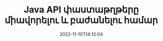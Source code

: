 ---
############################# Static ############################
layout: "product"
date: 2022-11-10T14:12:04
draft: false

product: "Merger"
product_tag: "merger"
platform: "Java"
platform_tag: "java"

############################# Head ############################
head_title: "Java Փաստաթղթերի միաձուլման API | միաձուլել և հեռացնել Word Excel PDF XPS EPUB-ը"
head_description: "Java-ի API-ի միաձուլման փաստաթղթեր: Միաձուլեք, բաժանեք, փոխանակեք, վերադասավորեք և ջնջեք PDF, Microsoft Word, Excel, շնորհանդեսներ, Visio, XPS և EPUB ձևաչափերի էջերը:"

############################# Header ############################
title: "Java API փաստաթղթերը միավորելու և բաժանելու համար"
description: "Մշակեք բարձր արդյունավետությամբ հավելվածներ, որոնք կարող են համատեղել, պատռել, խառնել, կտրել կամ ջնջել էջերը, սլայդները և դիագրամները շարժման ընթացքում:"
button:
    enable: true

############################# SubMenu ############################
submenu:
    enable: true
    
    left:
        img_alt: "GroupDocs.Merger for Java"
        image: "https://www.groupdocs.cloud/templates/groupdocs/images/product-logos/groupdocs-merger-java.png"
        product: "GroupDocs.Merger"
        platform: "Java"

    middle:
        button:
            # button loop
            - link: "#overview"
              text: "Ընդհանուր ակնարկ"

            # button loop
            - link: "#features"
              text: "Հատկություններ"

            # button loop
            - link: "#support"
              text: "Աջակցություն"

            # button loop
            - link: "https://products.groupdocs.app/merger"
              text: "Live Demo"

            # button loop
            - link: "https://purchase.groupdocs.com/pricing/merger/java"
              text: "Գնագոյացում"

    right:
        link_download: "https://downloads.groupdocs.com/merger"
        link_learn: "https://docs.groupdocs.com/merger/java/"
        link_buy: "https://purchase.groupdocs.com"

############################# Overview ############################
overview:
    enable: true
    content: |
      GroupDocs.Merger-ը Java-ի համար թույլ է տալիս արագ զարգացնել առաջատար բիզնես հավելվածներ Java-ում: Քիչ կոդավորման դեպքում ձեր Java հավելվածները կարող են միաձուլվել, պատռել, խառնել, կտրել և ջնջել մեկ էջ կամ էջերի, սլայդների և գծապատկերների փաթեթ: Միաձուլման գործողությունները կարող են իրականացվել նաև հայտնի և անհայտ ձևաչափի անվտանգ ֆայլերի վրա՝ կիրառելով կամ հեռացնելով գաղտնաբառի պաշտպանությունը:  

      
    tabs:
      enable: true
      
      ## TAB ONE ##
      tab_one:
        description: |
          Ստորև ներկայացված է GroupDocs.Merger-ի ակնարկը Java-ի համար.
      
        left:
          enable: true
          icon: "fab fa-html5"
          title: "Փաստաթղթային գործառնություններ"
          content: |
            * Փոխել էջի հերթականությունը
            * Հեռացնել կամ ջնջել էջերը
            * Պառակտել կամ կոտրել փաստաթուղթը
            * Փոխեք կամ խառնեք ցանկացած երկու էջ
            * Կտրեք մեկ կամ մի քանի էջեր
            * Միացրեք բազմաթիվ փաստաթղթեր
        
        right:
          enable: true
          icon: "fab fa-html5"
          title: "Անվտանգության գործողություններ"
          content: |
            * Փաստաթղթերի անվտանգության կարգավորում
            * Ստուգեք փաստաթղթերի անվտանգության կարգավիճակը
            * Սահմանեք փաստաթղթի գաղտնաբառը
            * Թարմացրեք փաստաթղթի գաղտնաբառը
            * Հեռացնել փաստաթղթի գաղտնաբառը
      
      ## TAB TWO ##
      tab_two:
        description: |
          GroupDocs.Merger-ը Java-ի համար աջակցում է հետևյալ [փաստաթղթի ֆայլերի ձևաչափերի](https://docs.groupdocs.com/merger/java/supported-document-formats/):

        left:
          enable: true
          table:
            # table loop
            - title: "Microsoft Office"
              content: |
                * **Բառ:** DOC, DOCX, DOCM, DOT, DOTX, DOTM, RTF, TXT
                * **Excel՝** XLS, XLSX, XLSM, XLSB, XLTM, XLT, XLTM, XLTX, XLAM, SXC, ԱղյուսակML
                * **PowerPoint:** PPT, PPTX, PPS, PPSX, PPSM, POT, POTM, POTX, PPTM
                * **OneNote:** ՄԵԿ

        right:
          enable: true
          table:
            # table loop
            - title: "OpenDocument և այլ ձևաչափեր"
              content: |
                * **Բաց փաստաթղթի ձևաչափեր**՝ ODT, OTT, ODP, OTP, ODS
                * **Հաստատուն դասավորություն**՝ PDF, XPS
                * ** Պատկերներ **: BMP, PNG, TIFF
                * **Վեբ**՝ HTML, MHT, MHTML
                * **Տեքստ**՝ TXT, CSV, TSV
                * **Լատեքս**՝ TEX
                * **Ebook**: EPUB

      ## TAB THREE ##
      tab_three:
        description: |
          GroupDocs.Merger-ը Java-ի համար աջակցում է հետևյալ օպերացիոն համակարգերի, շրջանակների և փաթեթների կառավարիչներին.
        
        left:
          enable: true
          table:
            # table loop
            - icon: "fab fa-windows"
              title: "Օպերացիոն համակարգեր"
              content: |
                * Microsoft Windows Desktop
                * Microsoft Windows Server
                * Linux
                * MacOS

            # table loop
            - icon: "fas fa-code"
              title: "Աջակցվող շրջանակներ"
              content: |
                * Java 7 (1.7)
                * Java 8 (1.8)
                * Java 10
                * Java 11 և ավելի բարձր

        right:
          enable: true
          table:
            # table loop
            - icon: "fas fa-box"
              title: "Build Automation Tool"
              content: |
                * Մավեն

            # table loop
            - icon: "fas fa-tools"
              title: "Զարգացման միջավայրեր"
              content: |
                * NetBeans
                * IntelliJ գաղափարը
                * Խավարում
                
                

############################# Features ############################
features:
    enable: true
    title: "GroupDocs.Merger Java-ի առանձնահատկությունների համար"

    feature:
      # feature loop
      - icon: "fas fa-copy"
        content: "Միավորել տարբեր էջեր, սլայդներ և դիագրամներ մեկ ֆայլի մեջ"
       
      # feature loop
      - icon: "fas fa-eye"
        content: "Պատռել և բաժանել հսկայական փաստաթղթերը մի քանի փոքր ֆայլերի"

      # feature loop
      - icon: "fas fa-bolt"
        content: "Խառնել և վերակազմավորել էջերը, սլայդները կամ դիագրամները"
      
      # feature loop
      - icon: "fas fa-file-powerpoint"
        content: "Փոխանակեք և փոխանակեք երկու էջ, սլայդներ կամ դիագրամներ միմյանց միջև փաստաթղթի շրջանակներում"

      # feature loop
      - icon: "fas fa-code"
        content: "Կտրեք և կտրեք փաստաթուղթը՝ հեռացնելով որոշակի էջեր, սլայդներ կամ դիագրամներ"

      # feature loop
      - icon: "fas fa-cloud"
        content: "Ջնջել էջերի, սլայդների կամ դիագրամների միայնակ կամ հավաքածուն"

      # feature loop
      - icon: "fas fa-remove-format"
        content: "Կցեք և միացրեք մեծ թվով փաստաթղթեր խմբաքանակով"

      # feature loop
      - icon: "fas fa-comment-slash"
        content: "Ծրագրային կերպով ստուգեք Java-ում, արդյոք փաստաթուղթն ապահովված է գաղտնաբառով"

      # feature loop
      - icon: "fas fa-location-arrow"
        content: "Սահմանել, վերականգնել և հեռացնել հայտնի և անհայտ փաստաթղթերի ձևաչափերի գաղտնաբառը"

      # feature loop
      - icon: "fas fa-border-all"
        content: "Մեկ տեքստային ֆայլը բաժանեք մի քանի տողով թվերի"

      # feature loop
      - icon: "fas fa-wrench"
        content: "Ստացեք փաստաթղթային էջերի պատկերային ներկայացում"

      # feature loop
      - icon: "fas fa-columns"
        content: "Միավորել տարբեր ձևաչափերի բազմաթիվ փաստաթղթեր մեկ PDF ֆայլի մեջ"

      # feature loop
      - icon: "fas fa-file-word"
        content: "Տեղադրեք OLE օբյեկտները PDF, Word, Excel, PowerPoint և բաց փաստաթղթերի ձևաչափերում"

      # feature loop
      - icon: "fas fa-envelope"
        content: "Ծրագրային կերպով կցեք ֆայլերը PDF փաստաթղթին"

      # feature loop
      - icon: "fas fa-print"
        content: "Փաստաթուղթ ավելացրեք դիագրամին OLE օբյեկտների միջոցով"

      # feature loop
      - icon: "fas fa-file-archive"
        content: "Միավորել տարբեր տեսակի փաստաթղթեր (DOC, XLS, PPT և այլն) մեկ PDF ֆայլի մեջ"

      # feature loop
      - icon: "fas fa-lock"
        content: "Հեշտությամբ ներմուծեք OLE օբյեկտները Microsoft Word, Excel, ներկայացման և OpenDocument ֆայլերի տեսակների մեջ"

      # feature loop
      - icon: "fas fa-file-code"
        content: "Ավելացրեք այլ փաստաթղթեր դիագրամի էջում OLE օբյեկտների միջոցով"

    more_feature:
      # more_feature_loop
      - title: "Հեռացրեք ցանկալի էջերը փաստաթղթերից"
        content: |
          GroupDocs.Merger for Java API-ն թույլ է տալիս ընտրել և ջնջել անցանկալի էջերը ձեր փաստաթղթից:
      
      # more_feature_loop
      - title: "Ստուգեք Անհայտ փաստաթղթի ձևաչափի գաղտնաբառը"
        content: "Նույնիսկ եթե որոշակի փաստաթղթի ձևաչափն անհայտ է, GroupDocs.Merger-ը Java-ի համար թույլ է տալիս ստուգել և առբերել փաստաթղթի գաղտնաբառը, եթե առկա է:"

      # more_feature_loop
      - title: "Միացեք գաղտնաբառով պաշտպանված հայտնի ձևաչափերի փաստաթղթերին"
        content: "GroupDocs.Merger for Java API-ն թույլ է տալիս ստանալ հայտնի և անհայտ ձևաչափերի փաստաթղթերի ցանկ:"

############################# Support ############################
support:
    enable: true

############################# Solutions ############################
solutions:
    enable: true
    title: "GroupDocs.Merger-ն առաջարկում է փաստաթղթերի միաձուլման API-ներ մշակման այլ հայտնի միջավայրերի համար"

    solution:
        # solution loop
        - img_alt: "GroupDocs.Merger .NET-ի համար"
          image: "https://www.groupdocs.cloud/templates/groupdocs/images/product-logos/groupdocs-merger-net.png"
          product: "GroupDocs.Merger"
          platform: ".NET"
          link: "/merger/net/"

############################# Back to top ###############################
back_to_top:
  enable: true
---